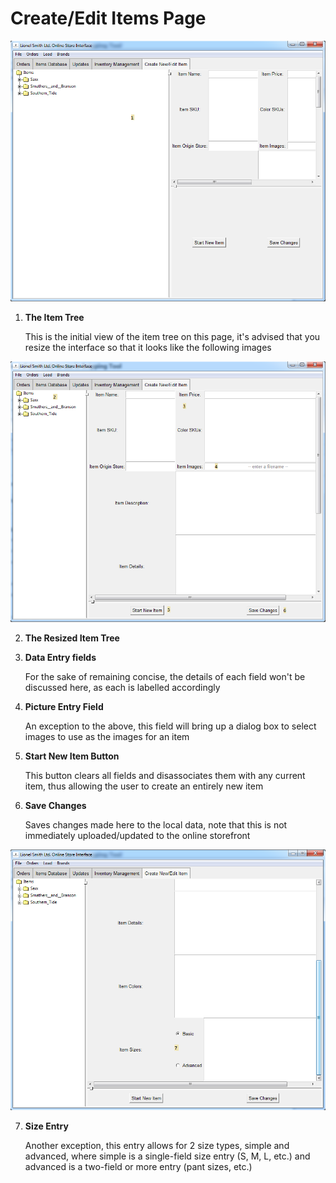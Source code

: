 # Create/Edit Items Page

![ShowHideImage](../imgs/CreateEditUnsized.png)

1. **The Item Tree**

    This is the initial view of the item tree on this page, it's
    advised that you resize the interface so that it looks like 
    the following images

![ShowHideImage](../imgs/CreateEditSized.png)

2. **The Resized Item Tree**

3. **Data Entry fields**

    For the sake of remaining concise, the details of each field
    won't be discussed here, as each is labelled accordingly
    
4. **Picture Entry Field**

    An exception to the above, this field will bring up a 
    dialog box to select images to use as the images for an
    item
    
5. **Start New Item Button**

    This button clears all fields and disassociates them with
    any current item, thus allowing the user to create an 
    entirely new item
    
6. **Save Changes**

    Saves changes made here to the local data, note that this is
    not immediately uploaded/updated to the online storefront

![ShowHideImage](../imgs/CreateEditSizedScrolled.png)

7. **Size Entry**

    Another exception, this entry allows for 2 size types, simple
    and advanced, where simple is a single-field size entry 
    (S, M, L, etc.) and advanced is a two-field or more entry
    (pant sizes, etc.)